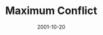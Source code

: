 ---
layout: message
category: message
series: "Maximum Impact"
title: "Maximum Conflict"
date: 2001-10-20
message_id: 310
---